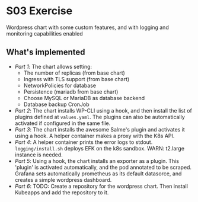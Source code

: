 # S03 Exercise

Wordpress chart with some custom features, and with logging and monitoring capabilities enabled

## What's implemented

* _Part 1_: The chart allows setting:
    * The number of replicas (from base chart)
    * Ingress with TLS support (from base chart)
    * NetworkPolicies for database
    * Persistence (mariadb from base chart)
    * Choose MySQL or MariaDB as database backend
    * Database backup CronJob
* _Part 2_: The chart installs WP-CLI using a hook, and then install the list of plugins defined at `values.yaml`. The plugins can also be automatically activated if configured in the same file.
* _Part 3_: The chart installs the awesome Salme's plugin and activates it using a hook. A helper container makes a proxy with the K8s API.
* _Part 4_: A helper container prints the error logs to stdout. `logging/install.sh` deploys EFK on the k8s sandbox. WARN: t2.large instance is needed.
* _Part 5_: Using a hook, the chart installs an exporter as a plugin. This 'plugin' is activated automatically, and the pod annotated to be scraped. Grafana sets automatically prometheus as its default datasorce, and creates a simple wordpress dashboard.
* _Part 6_: TODO: Create a repository for the wordpress chart. Then install Kubeapps and add the repository to it.
